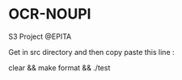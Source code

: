 # OCR-NOUPI
S3 Project @EPITA 

Get in src directory and then copy paste this line : 

clear && make format && ./test